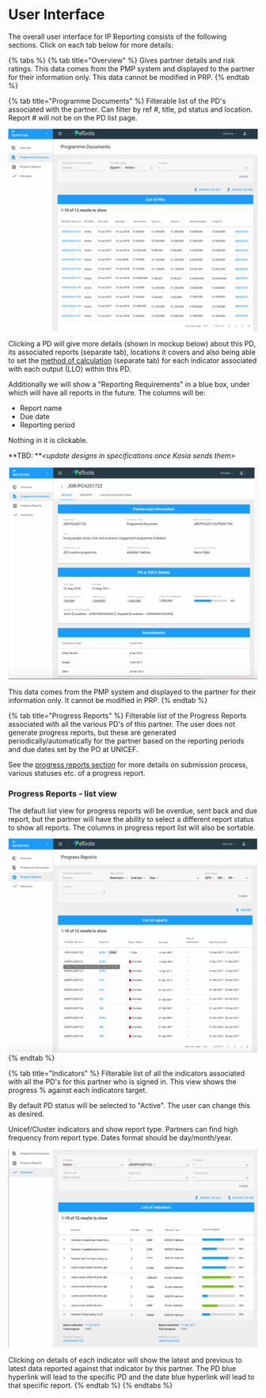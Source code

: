 # User Interface

The overall user interface for IP Reporting consists of the following sections. Click on each tab below for more details:

{% tabs %}
{% tab title="Overview" %}
Gives partner details and risk ratings. This data comes from the PMP system and displayed to the partner for their information only. This data cannot be modified in PRP.
{% endtab %}

{% tab title="Programme Documents" %}
Filterable list of the PD's associated with the partner. Can filter by ref \#, title, pd status and location. Report \# will not be on the PD list page.

![](../../.gitbook/assets/screen-shot-2018-02-12-at-1.11.46-pm.png)

Clicking a PD will give more details \(shown in mockup below\) about this PD, its associated reports \(separate tab\), locations it covers and also being able to set the [method of calculation](setting-calculation-methods-for-indicators.md) \(separate tab\) for each indicator associated with each output \(LLO\) within this PD.

Additionally we will show a "Reporting Requirements" in a blue box, under which will have all reports in the future. The columns will be:

* Report name
* Due date
* Reporting period

Nothing in it is clickable.

**TBD: **_&lt;update designs in specifications once Kasia sends them&gt;_

![PD Details screen](../../.gitbook/assets/screen-shot-2018-02-05-at-2.10.21-pm.png)

This data comes from the PMP system and displayed to the partner for their information only. It cannot be modified in PRP.
{% endtab %}

{% tab title="Progress Reports" %}
Filterable list of the Progress Reports associated with all the various PD's of this partner. The user does not generate progress reports, but these are generated periodically/automatically for the partner based on the reporting periods and due dates set by the PO at UNICEF.

See the [progress reports section](progress-reports.md) for more details on submission process, various statuses etc. of a progress report.

### Progress Reports - list view

The default list view for progress reports will be overdue, sent back and due report, but the partner will have the ability to select a different report status to show all reports. The columns in progress report list will also be sortable.

![](../../.gitbook/assets/screen-shot-2018-02-05-at-1.58.35-pm.png)
{% endtab %}

{% tab title="Indicators" %}
Filterable list of all the indicators associated with all the PD's for this partner who is signed in. This view shows the progress % against each indicators target.

By default PD status will be selected to "Active". The user can change this as desired.

Unicef/Cluster indicators and show report type. Partners can find high frequency from report type. Dates format should be day/month/year.

![](../../.gitbook/assets/screen-shot-2018-02-12-at-1.14.34-pm.png)

Clicking on details of each indicator will show the latest and previous to latest data reported against that indicator by this partner. The PD blue hyperlink will lead to the specific PD and the date blue hyperlink will lead to that specific report.
{% endtab %}
{% endtabs %}



